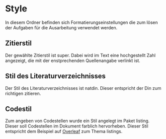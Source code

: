# Style
In diesem Ordner befinden sich Formatierungseinstellungen die zum lösen der Aufgaben für die Ausarbeitung verwendet werden.

## Zitierstil
Der gewählte Zitierstil ist super. Dabei wird im Text eine hochgestellt Zahl angezeigt, die mit der enstprechenden Quellenangabe verlinkt ist.

## Stil des Literaturverzeichnisses
Der Stil des Literaturverzeichnisses ist natdin. Dieser entspricht der Din zum richtigen zitieren.

## Codestil
Zum angeben von Codestellen wurde ein Stil angelegt im Paket listing. Dieser soll Codestellen im Dokument farblich  hervorheben. Dieser Stil entspricht dem Beispiel auf [Overleaf](https://www.overleaf.com/learn/latex/Code_listing#Using_listings_to_highlight_code) zum Thema listings. 
